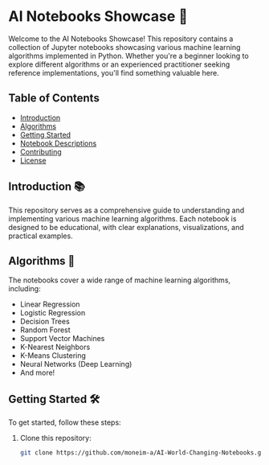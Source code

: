 # AI Notebooks Showcase 🚀

Welcome to the AI Notebooks Showcase! This repository contains a collection of Jupyter notebooks showcasing various machine learning algorithms implemented in Python. Whether you're a beginner looking to explore different algorithms or an experienced practitioner seeking reference implementations, you'll find something valuable here.

## Table of Contents

- [Introduction](#introduction)
- [Algorithms](#algorithms)
- [Getting Started](#getting-started)
- [Notebook Descriptions](#notebook-descriptions)
- [Contributing](#contributing)
- [License](#license)

## Introduction 📚

This repository serves as a comprehensive guide to understanding and implementing various machine learning algorithms. Each notebook is designed to be educational, with clear explanations, visualizations, and practical examples.

## Algorithms 🤖

The notebooks cover a wide range of machine learning algorithms, including:

- Linear Regression
- Logistic Regression
- Decision Trees
- Random Forest
- Support Vector Machines
- K-Nearest Neighbors
- K-Means Clustering
- Neural Networks (Deep Learning)
- And more!

## Getting Started 🛠️

To get started, follow these steps:

1. Clone this repository:

   ```bash
   git clone https://github.com/moneim-a/AI-World-Changing-Notebooks.git
